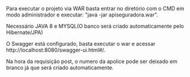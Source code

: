 Para executar o projeto via WAR basta entrar no diretório com o CMD em modo administrador e executar: "java -jar apiseguradora.war".

Necessário JAVA 8 e MYSQL(O banco será criado automaticamente pelo Hibernate/JPA)

O Swagger está configurado, basta executar o war e acessar http://localhost:8080/swagger-ui.html#/.

Na hora da requisição post, o numero da apolice pode ser deixado em branco já que será criado automaticamente.
